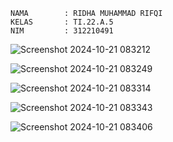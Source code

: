```
NAMA        : RIDHA MUHAMMAD RIFQI
KELAS       : TI.22.A.5
NIM         : 312210491
```


![Screenshot 2024-10-21 083212](https://github.com/user-attachments/assets/05bddded-442c-4380-87d6-df4795438204)



![Screenshot 2024-10-21 083249](https://github.com/user-attachments/assets/def23111-d4f7-428a-8320-c8bba6c0672c)



![Screenshot 2024-10-21 083314](https://github.com/user-attachments/assets/3c7649cb-eaea-4ae2-8766-9663a524afea)



![Screenshot 2024-10-21 083343](https://github.com/user-attachments/assets/b5b413ab-ba7b-4131-a6dd-5ae00a79e45a)



![Screenshot 2024-10-21 083406](https://github.com/user-attachments/assets/c80e066a-32ce-4410-9015-3fcb79d477db)







